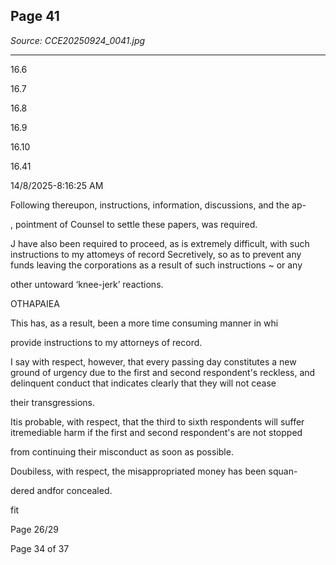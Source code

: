 ## Page 41

*Source: CCE20250924_0041.jpg*

---

16.6

16.7

16.8

16.9

16.10

16.41

14/8/2025-8:16:25 AM

Following thereupon, instructions, information, discussions, and the ap-

, pointment of Counsel to settle these papers, was required.

J have also been required to proceed, as is extremely difficult, with such
instructions to my attomeys of record Secretively, so as to prevent any
funds leaving the corporations as a result of such instructions ~ or any

other untoward ‘knee-jerk’ reactions.

OTHAPAIEA

This has, as a result, been a more time consuming manner in whi

provide instructions to my attorneys of record.

I say with respect, however, that every passing day constitutes a new
ground of urgency due to the first and second respondent's reckless,
and delinquent conduct that indicates clearly that they will not cease

their transgressions.

Itis probable, with respect, that the third to sixth respondents will suffer
itremediable harm if the first and second respondent's are not stopped

from continuing their misconduct as soon as possible.

Doubiless, with respect, the misappropriated money has been squan-

dered andfor concealed.

fit

Page 26/29

Page 34 of 37